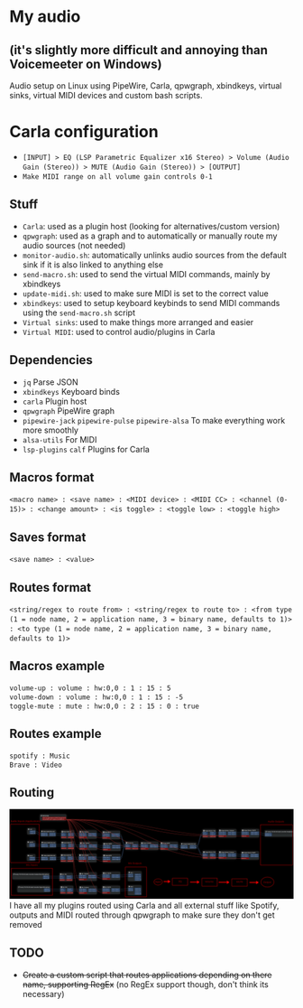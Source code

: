# My audio
## (it's slightly more difficult and annoying than Voicemeeter on Windows)

Audio setup on Linux using PipeWire, Carla, qpwgraph, xbindkeys, virtual sinks, virtual MIDI devices and custom bash scripts.

# Carla configuration
* `[INPUT] > EQ (LSP Parametric Equalizer x16 Stereo) > Volume (Audio Gain (Stereo)) > MUTE (Audio Gain (Stereo)) > [OUTPUT]`
* `Make MIDI range on all volume gain controls 0-1`

## Stuff
* `Carla`: used as a plugin host (looking for alternatives/custom version)
* `qpwgraph`: used as a graph and to automatically or manually route my audio sources (not needed)
* `monitor-audio.sh`: automatically unlinks audio sources from the default sink if it is also linked to anything else
* `send-macro.sh`: used to send the virtual MIDI commands, mainly by xbindkeys
* `update-midi.sh`: used to make sure MIDI is set to the correct value
* `xbindkeys`: used to setup keyboard keybinds to send MIDI commands using the `send-macro.sh` script
* `Virtual sinks`: used to make things more arranged and easier
* `Virtual MIDI`: used to control audio/plugins in Carla

## Dependencies
* `jq` Parse JSON
* `xbindkeys` Keyboard binds
* `carla` Plugin host
* `qpwgraph` PipeWire graph
* `pipewire-jack` `pipewire-pulse` `pipewire-alsa` To make everything work more smoothly
* `alsa-utils` For MIDI
* `lsp-plugins` `calf` Plugins for Carla

## Macros format
`<macro name> : <save name> : <MIDI device> : <MIDI CC> : <channel (0-15)> : <change amount> : <is toggle> : <toggle low> : <toggle high>`

## Saves format
`<save name> : <value>`

## Routes format
`<string/regex to route from> : <string/regex to route to> : <from type (1 = node name, 2 = application name, 3 = binary name, defaults to 1)> : <to type (1 = node name, 2 = application name, 3 = binary name, defaults to 1)>`

## Macros example
```
volume-up : volume : hw:0,0 : 1 : 15 : 5
volume-down : volume : hw:0,0 : 1 : 15 : -5
toggle-mute : mute : hw:0,0 : 2 : 15 : 0 : true
```
## Routes example
```
spotify : Music
Brave : Video
```

## Routing
![Routing in Carla](./carla-patchbay.png)
I have all my plugins routed using Carla and all external stuff like Spotify, outputs and MIDI routed through qpwgraph to make sure they don't get removed

## TODO
* ~~Create a custom script that routes applications depending on there name, supporting RegEx~~ (no RegEx support though, don't think its necessary)